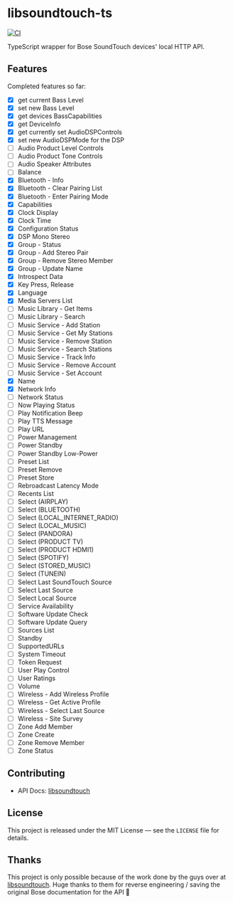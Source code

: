 
# libsoundtouch-ts

[![CI](https://github.com/oleggtro/libsoundtouch-ts/actions/workflows/ci.yml/badge.svg)](https://github.com/oleggtro/libsoundtouch-ts/actions/workflows/ci.yml)

TypeScript wrapper for Bose SoundTouch devices' local HTTP API.

## Features
Completed features so far:
- [x] get current Bass Level 
- [x] set new Bass Level 
- [x] get devices BassCapabilities
- [x] get DeviceInfo
- [x] get currently set AudioDSPControls
- [x] set new AudioDSPMode for the DSP
- [ ] Audio Product Level Controls 
- [ ] Audio Product Tone Controls
- [ ] Audio Speaker Attributes
- [ ] Balance
- [x] Bluetooth - Info
- [x] Bluetooth - Clear Pairing List
- [x] Bluetooth - Enter Pairing Mode
- [x] Capabilities
- [x] Clock Display
- [x] Clock Time
- [x] Configuration Status
- [x] DSP Mono Stereo
- [x] Group - Status
- [x] Group - Add Stereo Pair
- [x] Group - Remove Stereo Member
- [x] Group - Update Name
- [x] Introspect Data
- [x] Key Press, Release
- [x] Language
- [x] Media Servers List
- [ ] Music Library - Get Items
- [ ] Music Library - Search
- [ ] Music Service - Add Station
- [ ] Music Service - Get My Stations
- [ ] Music Service - Remove Station
- [ ] Music Service - Search Stations
- [ ] Music Service - Track Info
- [ ] Music Service - Remove Account
- [ ] Music Service - Set Account
- [x] Name
- [x] Network Info
- [ ] Network Status
- [ ] Now Playing Status
- [ ] Play Notification Beep
- [ ] Play TTS Message
- [ ] Play URL
- [ ] Power Management
- [ ] Power Standby
- [ ] Power Standby Low-Power
- [ ] Preset List
- [ ] Preset Remove
- [ ] Preset Store
- [ ] Rebroadcast Latency Mode
- [ ] Recents List
- [ ] Select (AIRPLAY)
- [ ] Select (BLUETOOTH)
- [ ] Select (LOCAL_INTERNET_RADIO)
- [ ] Select (LOCAL_MUSIC)
- [ ] Select (PANDORA)
- [ ] Select (PRODUCT TV)
- [ ] Select (PRODUCT HDMI1)
- [ ] Select (SPOTIFY)
- [ ] Select (STORED_MUSIC)
- [ ] Select (TUNEIN)
- [ ] Select Last SoundTouch Source
- [ ] Select Last Source
- [ ] Select Local Source
- [ ] Service Availability
- [ ] Software Update Check
- [ ] Software Update Query
- [ ] Sources List
- [ ] Standby
- [ ] SupportedURLs
- [ ] System Timeout
- [ ] Token Request
- [ ] User Play Control
- [ ] User Ratings
- [ ] Volume
- [ ] Wireless - Add Wireless Profile
- [ ] Wireless - Get Active Profile
- [ ] Wireless - Select Last Source
- [ ] Wireless - Site Survey
- [ ] Zone Add Member
- [ ] Zone Create
- [ ] Zone Remove Member
- [ ] Zone Status

## Contributing
 - API Docs: [libsoundtouch](https://github.com/CharlesBlonde/libsoundtouch/blob/master/docs/index.rst)

## License

This project is released under the MIT License — see the `LICENSE` file for details.

## Thanks
This project is only possible because of the work done by the guys over at [libsoundtouch](https://github.com/CharlesBlonde/libsoundtouch).
Huge thanks to them for reverse engineering / saving the original Bose documentation for the API 🙏


